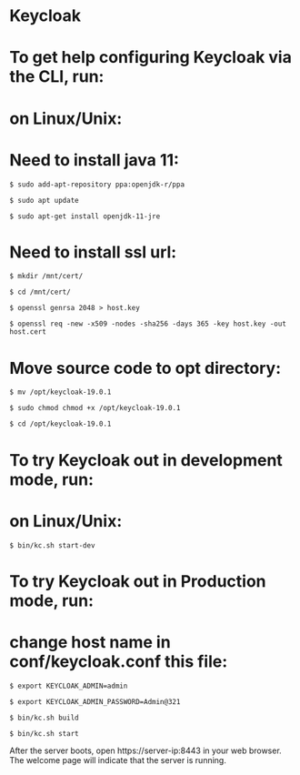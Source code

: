 Keycloak
========

# To get help configuring Keycloak via the CLI, run:

# on Linux/Unix:

# Need to install java 11:

    $ sudo add-apt-repository ppa:openjdk-r/ppa

    $ sudo apt update
 
    $ sudo apt-get install openjdk-11-jre

# Need to install ssl url:

    $ mkdir /mnt/cert/

    $ cd /mnt/cert/

    $ openssl genrsa 2048 > host.key

    $ openssl req -new -x509 -nodes -sha256 -days 365 -key host.key -out host.cert

# Move source code to opt directory:

    $ mv /opt/keycloak-19.0.1

    $ sudo chmod chmod +x /opt/keycloak-19.0.1
    
    $ cd /opt/keycloak-19.0.1

# To try Keycloak out in development mode, run: 

# on Linux/Unix:

    $ bin/kc.sh start-dev

# To try Keycloak out in Production  mode, run:

# change host name in conf/keycloak.conf this file:
 
    $ export KEYCLOAK_ADMIN=admin

    $ export KEYCLOAK_ADMIN_PASSWORD=Admin@321

    $ bin/kc.sh build

    $ bin/kc.sh start

   After the server boots, open https://server-ip:8443  in your web browser. The welcome page will indicate that the server is running.

